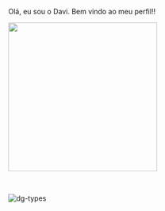 Olá, eu sou o Davi. Bem vindo ao meu perfil!!

<div>
  <img height="300em" src="https://github-readme-stats.vercel.app/api/top-langs/?username=dg-souza&hide_progress=true" />
</div>

##

<div style="display: inline_block"><br>
  <img align="center" alt="dg-types" src="https://cdn.jsdelivr.net/gh/devicons/devicon/icons/typescript/typescript-original.svg" />
</div>

<!--
**dg-souza/dg-souza** is a ✨ _special_ ✨ repository because its `README.md` (this file) appears on your GitHub profile.

Here are some ideas to get you started:

- 🔭 I’m currently working on ...
- 🌱 I’m currently learning ...
- 👯 I’m looking to collaborate on ...
- 🤔 I’m looking for help with ...
- 💬 Ask me about ...
- 📫 How to reach me: ...
- 😄 Pronouns: ...
- ⚡ Fun fact: ...
-->
